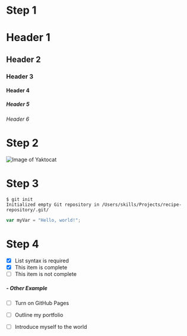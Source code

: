 # Step 1
# Header 1
## Header 2
### Header 3
#### Header 4
##### Header 5
###### Header 6

# Step 2

![Image of Yaktocat](https://octodex.github.com/images/yaktocat.png)

# Step 3
```
$ git init
Initialized empty Git repository in /Users/skills/Projects/recipe-repository/.git/
```

``` javascript
var myVar = "Hello, world!";
```
# Step 4
- [x] List syntax is required
- [x] This item is complete
- [ ] This item is not complete
##### - Other Example
- [ ] Turn on GitHub Pages
- [ ] Outline my portfolio
- [ ] Introduce myself to the world

